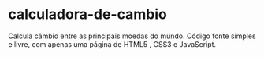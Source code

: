 # calculadora-de-cambio
Calcula câmbio entre as principais moedas do mundo.
Código fonte simples e livre, com apenas uma página de HTML5 , CSS3 e JavaScript.
